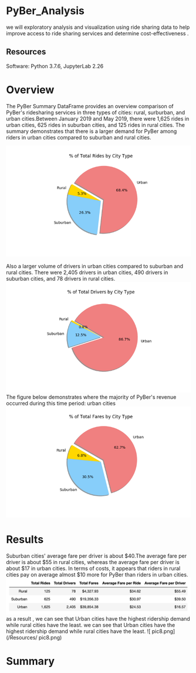# PyBer_Analysis
we will exploratory analysis and visualization using ride sharing data to help improve access to ride sharing services and determine cost-effectiveness .<br/>
## Resources<br/>
Software: Python 3.7.6, JupyterLab 2.26<br/>

# Overview<br/>
The PyBer Summary DataFrame provides an overview comparison of PyBer's ridesharing services in three types of cities: rural, surburban, and urban cities.Between January 2019 and May 2019, there were 1,625 rides in urban cities, 625 rides in suburban cities, and 125 rides in rural cities.  The summary demonstrates that there is a larger demand for PyBer among riders in urban cities compared to suburban and rural cities.

![pic6.png](/Resources/pic6.png)<br/>

 Also a larger volume of drivers in urban cities compared to suburban and rural cities. There were 2,405 drivers in urban cities, 490 drivers in suburban cities, and 78 drivers in rural cities.
![pic7.png](/Resources/pic7.png)<br/>
 The figure below demonstrates where the majority of PyBer's revenue occurred during this time period: urban cities
 ![pic5.png](/Resources/pic5.png)<br/>
# Results<br/>


Suburban cities' average fare per driver is about $40.The average fare per driver is about $55 in rural cities, whereas the average fare per driver is about $17 in urban cities. In terms of costs, it appears that riders in rural cities pay on average almost $10 more for PyBer than riders in urban cities.
![PyBerSummaryDF.png](/Resources/PyBerSummaryDF.png)<br/>
 as a result , we can see that Urban cities have the highest ridership demand while rural cities have the least. we can see that Urban cities have the highest ridership demand while rural cities have the least.
  ![ pic8.png](/Resources/ pic8.png)<br/>
  
  # Summary
